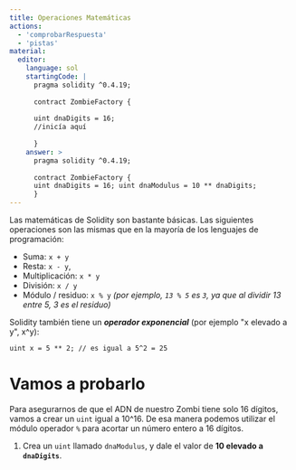 ```yaml
---
title: Operaciones Matemáticas
actions:
  - 'comprobarRespuesta'
  - 'pistas'
material:
  editor:
    language: sol
    startingCode: |
      pragma solidity ^0.4.19;
      
      contract ZombieFactory {
      
      uint dnaDigits = 16;
      //inicía aquí
      
      }
    answer: >
      pragma solidity ^0.4.19;
      
      contract ZombieFactory {
      uint dnaDigits = 16; uint dnaModulus = 10 ** dnaDigits;
      }
---
```

Las matemáticas de Solidity son bastante básicas. Las siguientes operaciones son las mismas que en la mayoría de los lenguajes de programación:

* Suma: `x + y`
* Resta: `x - y`,
* Multiplicación: `x * y`
* División: `x / y`
* Módulo / residuo: `x % y` *(por ejemplo, `13 % 5` es `3`, ya que al dividir 13 entre 5, 3 es el residuo)*

Solidity también tiene un ***operador exponencial*** (por ejemplo "x elevado a y", x^y):

    uint x = 5 ** 2; // es igual a 5^2 = 25
    

# Vamos a probarlo

Para asegurarnos de que el ADN de nuestro Zombi tiene solo 16 dígitos, vamos a crear un `uint` igual a 10^16. De esa manera podemos utilizar el módulo operador `%` para acortar un número entero a 16 dígitos.

1. Crea un `uint` llamado `dnaModulus`, y dale el valor de **10 elevado a `dnaDigits`**.